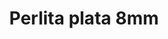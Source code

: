 ---
title: Perlita plata 8mm
date: 
draft: false

# descripcion
description : Perla de plata

materials: Plata 925

color: Plateado

dimensions: 8mm diam

code: 01-20-0500

type: "Aros"

categories: []

price: $1.600,00

# Images
# first image will be shown in the product page
images:
  # - image: "images/path_to_image"
  # La ubicacion de las imagenes es imagenes/Aros/Aros.Solo Plata/01-20-0500-perlita-plata-8mm
  - image: "./images/aros/solo_plata/01-20-0500.JPG"
---